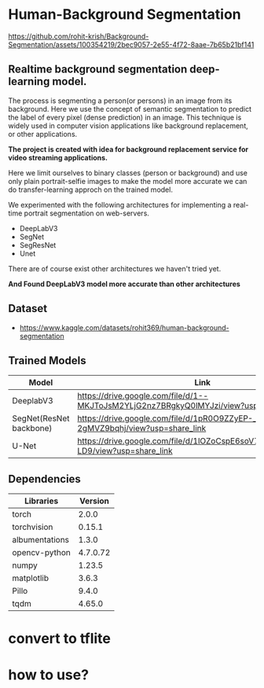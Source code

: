 # Human-Background Segmentation

https://github.com/rohit-krish/Background-Segmentation/assets/100354219/2bec9057-2e55-4f72-8aae-7b65b21bf141

## Realtime background segmentation deep-learning model.

The process is segmenting a person(or persons) in an image from its background. Here we use the concept of semantic segmentation to predict the label of every pixel (dense prediction) in an image. This technique is widely used in computer vision applications like background replacement, or other applications.

**The project is created with idea for background replacement service for video streaming applications.**

Here we limit ourselves to binary classes (person or background) and use only plain portrait-selfie images to make the model more accurate we can do transfer-learning approch on the trained model.

We experimented with the following architectures for implementing a real-time portrait segmentation on web-servers.
- DeepLabV3
- SegNet
- SegResNet
- Unet

There are of course exist other architectures we haven't tried yet.

__And Found DeepLabV3 model more accurate than other architectures__

## Dataset
- https://www.kaggle.com/datasets/rohit369/human-background-segmentation

## Trained Models
| Model                   | Link                                                                                  |
|-------------------------|---------------------------------------------------------------------------------------|
| DeeplabV3               | https://drive.google.com/file/d/1--MKJToJsM2YLjG2nz7BRgkyQ0lMYJzi/view?usp=share_link |
| SegNet(ResNet backbone) | https://drive.google.com/file/d/1pR0O9ZZyEP-_aUSR_MiJn-2gMVZ9bqhj/view?usp=share_link |
| U-Net                   | https://drive.google.com/file/d/1lOZoCspE6soV73Oadini_KEF8lYL-LD9/view?usp=share_link |


## Dependencies

| Libraries      | Version  |
|--------------- |--------- |
| torch          | 2.0.0    |
| torchvision    | 0.15.1   |
| albumentations | 1.3.0    |
| opencv-python  | 4.7.0.72 |
| numpy          | 1.23.5   |
| matplotlib     | 3.6.3    |
| Pillo          | 9.4.0    |
| tqdm           | 4.65.0   |


# convert to tflite

# how to use?
